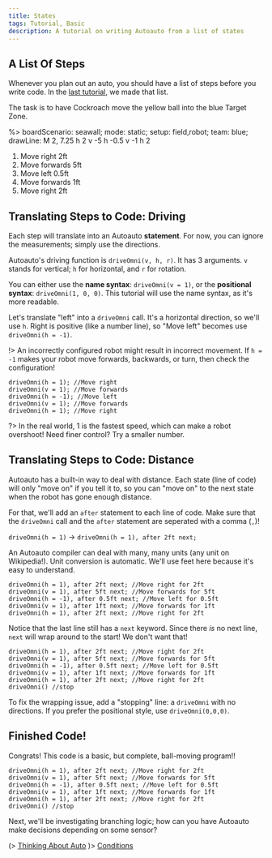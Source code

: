 ```yaml
---
title: States
tags: Tutorial, Basic
description: A tutorial on writing Autoauto from a list of states
---
```


## A List Of Steps

Whenever you plan out an auto, you should have a list of steps before you write code. In the [last tutorial](./thinking-about-auto), we made that list.

The task is to have Cockroach move the yellow ball into the blue Target Zone.

%> boardScenario: seawall; mode: static; setup: field,robot; team: blue; drawLine: M 2, 7.25 h 2 v -5 h -0.5 v -1 h 2

1. Move right 2ft
2. Move forwards 5ft
3. Move left 0.5ft
4. Move forwards 1ft
5. Move right 2ft

## Translating Steps to Code: Driving

Each step will translate into an Autoauto **statement**. For now, you can ignore the measurements; simply use the directions.

Autoauto's driving function is `driveOmni(v, h, r)`. It has 3 arguments. `v` stands for vertical; `h` for horizontal, and `r` for rotation.

You can either use the **name syntax**: `driveOmni(v = 1)`, or the **positional syntax**: `driveOmni(1, 0, 0)`. This tutorial will use the name syntax, as it's more readable.

Let's translate "left" into a `driveOmni` call. It's a horizontal direction, so we'll use `h`. Right is positive (like a number line), so "Move left" becomes use `driveOmni(h = -1)`.

!> An incorrectly configured robot might result in incorrect movement. If `h = -1` makes your robot move forwards, backwards, or turn, then check the configuration!

```aa
driveOmni(h = 1); //Move right
driveOmni(v = 1); //Move forwards
driveOmni(h = -1); //Move left
driveOmni(v = 1); //Move forwards
driveOmni(h = 1); //Move right
```

?> In the real world, 1 is the fastest speed, which can make a robot overshoot! Need finer control? Try a smaller number.

## Translating Steps to Code: Distance

Autoauto has a built-in way to deal with distance. Each state (line of code) will only "move on" if you tell it to, so you can "move on" to the next state when the robot has gone enough distance.

For that, we'll add an `after` statement to each line of code. Make sure that the `driveOmni` call and the `after` statement are seperated with a comma (`,`)! 

`driveOmni(h = 1)` -> `driveOmni(h = 1), after 2ft next;`

An Autoauto compiler can deal with many, many units (any unit on Wikipedia!). Unit conversion is automatic. We'll use feet here because it's easy to understand.

```aa
driveOmni(h = 1), after 2ft next; //Move right for 2ft
driveOmni(v = 1), after 5ft next; //Move forwards for 5ft
driveOmni(h = -1), after 0.5ft next; //Move left for 0.5ft
driveOmni(v = 1), after 1ft next; //Move forwards for 1ft
driveOmni(h = 1), after 2ft next; //Move right for 2ft
```

Notice that the last line still has a `next` keyword. Since there *is* no next line, `next` will wrap around to the start! We don't want that!

```aa
driveOmni(h = 1), after 2ft next; //Move right for 2ft
driveOmni(v = 1), after 5ft next; //Move forwards for 5ft
driveOmni(h = -1), after 0.5ft next; //Move left for 0.5ft
driveOmni(v = 1), after 1ft next; //Move forwards for 1ft
driveOmni(h = 1), after 2ft next; //Move right for 2ft
driveOmni() //stop
```

To fix the wrapping issue, add a "stopping" line: a `driveOmni` with no directions. If you prefer the positional style, use `driveOmni(0,0,0)`.

## Finished Code!

Congrats! This code is a basic, but complete, ball-moving program!!

```aa
driveOmni(h = 1), after 2ft next; //Move right for 2ft
driveOmni(v = 1), after 5ft next; //Move forwards for 5ft
driveOmni(h = -1), after 0.5ft next; //Move left for 0.5ft
driveOmni(v = 1), after 1ft next; //Move forwards for 1ft
driveOmni(h = 1), after 2ft next; //Move right for 2ft
driveOmni() //stop
```

Next, we'll be investigating branching logic; how can you have Autoauto make decisions depending on some sensor?

(> [Thinking About Auto](./thinking-about-auto.md)
)> [Conditions](./conditions)
